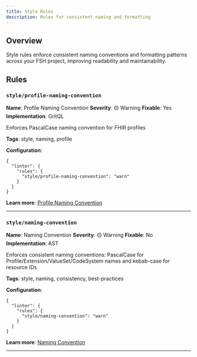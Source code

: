 ```yaml
---
title: Style Rules
description: Rules for consistent naming and formatting
---
```


## Overview

Style rules enforce consistent naming conventions and formatting patterns across your
FSH project, improving readability and maintainability.

## Rules

### `style/profile-naming-convention`

**Name**: Profile Naming Convention
**Severity**: 🟡 Warning
**Fixable**: Yes
**Implementation**: GritQL

Enforces PascalCase naming convention for FHIR profiles

**Tags**: style, naming, profile

**Configuration**:

```jsonc
{
  "linter": {
    "rules": {
      "style/profile-naming-convention": "warn"
    }
  }
}
```

**Learn more**: [Profile Naming Convention](https://octofhir.github.io/maki/rules/style/profile-naming-convention)

---

### `style/naming-convention`

**Name**: Naming Convention
**Severity**: 🟡 Warning
**Fixable**: No
**Implementation**: AST

Enforces consistent naming conventions: PascalCase for Profile/Extension/ValueSet/CodeSystem names and kebab-case for resource IDs

**Tags**: style, naming, consistency, best-practices

**Configuration**:

```jsonc
{
  "linter": {
    "rules": {
      "style/naming-convention": "warn"
    }
  }
}
```

**Learn more**: [Naming Convention](https://octofhir.github.io/maki/rules/style/naming-convention)

---

